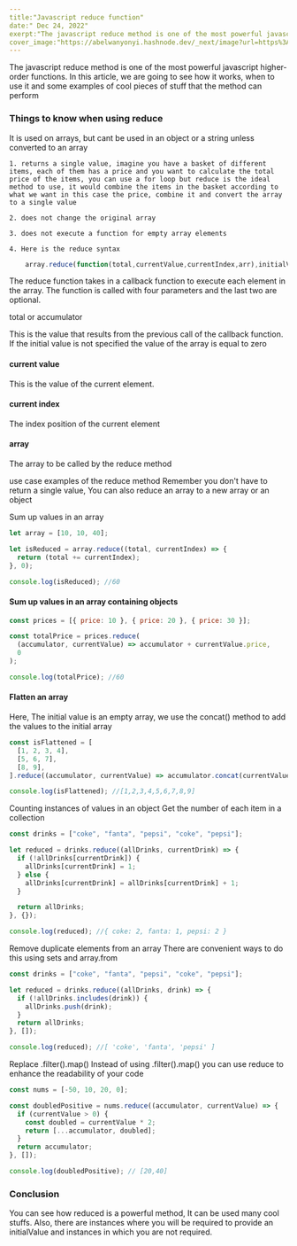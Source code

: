 ```yaml
---
title:"Javascript reduce function"
date:" Dec 24, 2022"
exerpt:"The javascript reduce method is one of the most powerful javascript higher-order functions."
cover_image:"https://abelwanyonyi.hashnode.dev/_next/image?url=https%3A%2F%2Fcdn.hashnode.com%2Fres%2Fhashnode%2Fimage%2Fstock%2Funsplash%2F6d295b44df8c30b893aa2e8fd4058056.jpeg%3Fw%3D1600%26h%3D840%26fit%3Dcrop%26crop%3Dentropy%26auto%3Dcompress%2Cformat%26format%3Dwebp&w=1920&q=75"
---
```


The javascript reduce method is one of the most powerful javascript higher-order functions. In this article, we are going to see how it works, when to use it and some examples of cool pieces of stuff that the method can perform

### Things to know when using reduce

It is used on arrays, but cant be used in an object or a string unless converted to an array

    1. returns a single value, imagine you have a basket of different items, each of them has a price and you want to calculate the total price of the items, you can use a for loop but reduce is the ideal method to use, it would combine the items in the basket according to what we want in this case the price, combine it and convert the array to a single value

    2. does not change the original array

    3. does not execute a function for empty array elements

    4. Here is the reduce syntax

```js
    array.reduce(function(total,currentValue,currentIndex,arr),initialValue)

```

The reduce function takes in a callback function to execute each element in the array. The function is called with four parameters and the last two are optional.

total or accumulator

This is the value that results from the previous call of the callback function. If the initial value is not specified the value of the array is equal to zero

#### current value

This is the value of the current element.

#### current index

The index position of the current element

#### array

The array to be called by the reduce method

use case examples of the reduce method
Remember you don't have to return a single value, You can also reduce an array to a new array or an object

Sum up values in an array

```js
let array = [10, 10, 40];

let isReduced = array.reduce((total, currentIndex) => {
  return (total += currentIndex);
}, 0);

console.log(isReduced); //60
```

#### Sum up values in an array containing objects

```js
const prices = [{ price: 10 }, { price: 20 }, { price: 30 }];

const totalPrice = prices.reduce(
  (accumulator, currentValue) => accumulator + currentValue.price,
  0
);

console.log(totalPrice); //60
```

#### Flatten an array

Here, The initial value is an empty array, we use the concat() method to add the values to the initial array

```js
const isFlattened = [
  [1, 2, 3, 4],
  [5, 6, 7],
  [8, 9],
].reduce((accumulator, currentValue) => accumulator.concat(currentValue), []);

console.log(isFlattened); //[1,2,3,4,5,6,7,8,9]
```

Counting instances of values in an object
Get the number of each item in a collection

```js
const drinks = ["coke", "fanta", "pepsi", "coke", "pepsi"];

let reduced = drinks.reduce((allDrinks, currentDrink) => {
  if (!allDrinks[currentDrink]) {
    allDrinks[currentDrink] = 1;
  } else {
    allDrinks[currentDrink] = allDrinks[currentDrink] + 1;
  }

  return allDrinks;
}, {});

console.log(reduced); //{ coke: 2, fanta: 1, pepsi: 2 }
```

Remove duplicate elements from an array
There are convenient ways to do this using sets and array.from

```js
const drinks = ["coke", "fanta", "pepsi", "coke", "pepsi"];

let reduced = drinks.reduce((allDrinks, drink) => {
  if (!allDrinks.includes(drink)) {
    allDrinks.push(drink);
  }
  return allDrinks;
}, []);

console.log(reduced); //[ 'coke', 'fanta', 'pepsi' ]
```

Replace .filter().map()
Instead of using .filter().map() you can use reduce to enhance the readability of your code

```js
const nums = [-50, 10, 20, 0];

const doubledPositive = nums.reduce((accumulator, currentValue) => {
  if (currentValue > 0) {
    const doubled = currentValue * 2;
    return [...accumulator, doubled];
  }
  return accumulator;
}, []);

console.log(doubledPositive); // [20,40]
```

### Conclusion

You can see how reduced is a powerful method, It can be used many cool stuffs. Also, there are instances where you will be required to provide an initialValue and instances in which you are not required.
